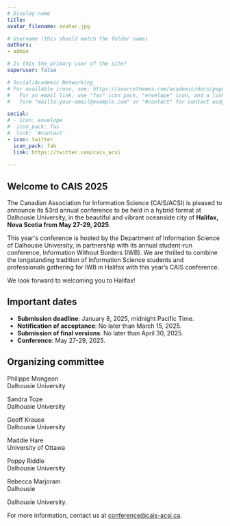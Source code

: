 ```yaml
---
# Display name
title: 	
avatar_filename: avatar.jpg

# Username (this should match the folder name)
authors:
- admin

# Is this the primary user of the site?
superuser: false

# Social/Academic Networking
# For available icons, see: https://sourcethemes.com/academic/docs/page-builder/#icons
#   For an email link, use "fas" icon pack, "envelope" icon, and a link in the
#   form "mailto:your-email@example.com" or "#contact" for contact widget.

social:
# - icon: envelope
#  icon_pack: fas
#  link: '#contact'
- icon: twitter
  icon_pack: fab
  link: https://twitter.com/cais_acsi
  
---
```

## Welcome to CAIS 2025

The Canadian Association for Information Science (CAIS/ACSI) is pleased to announce its 53rd annual conference to be held in a hybrid format at Dalhousie University, in the beautiful and vibrant oceanside city of <strong>Halifax, Nova Scotia from May 27-29, 2025</strong>. 

This year's conference is hosted by the Department of Information Science of Dalhousie University, in partnership with its annual student-run conference, Information Without Borders (IWB). We are thrilled to combine the longstanding tradition of Information Science students and professionals gathering for IWB in Halifax with this year’s CAIS conference.

We look forward to welcoming you to Halifax!


## Important dates 

- <strong>Submission deadline</strong>: January 8, 2025, midnight Pacific Time.
- <strong>Notification of acceptance</strong>: No later than March 15, 2025.
- <strong>Submission of final versions</strong>: No later than April 30, 2025.
- <strong>Conference</strong>: May 27-29, 2025.

## Organizing committee

Philippe Mongeon<br>Dalhousie University

Sandra Toze<br>Dalhousie University

Geoff Krause<br>Dalhousie University

Maddie Hare<br>University of Ottawa

Poppy Riddle<br>Dalhousie University

Rebecca Marjoram<br>Dalhousie

Dalhousie University. 

For more information, contact us at <a href=mailto:conference@cais-acsi.ca>conference@cais-acsi.ca</a>.

